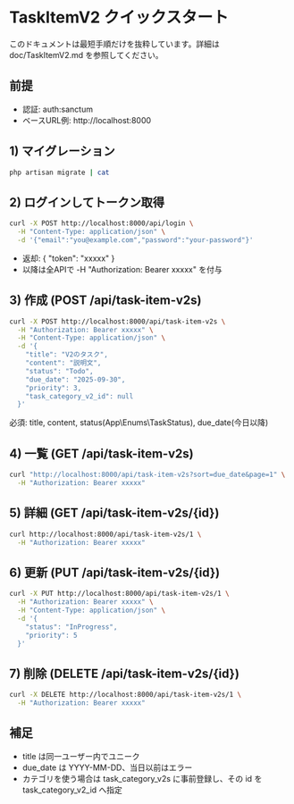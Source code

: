 # TaskItemV2 クイックスタート

このドキュメントは最短手順だけを抜粋しています。詳細は doc/TaskItemV2.md を参照してください。

## 前提
- 認証: auth:sanctum
- ベースURL例: http://localhost:8000

## 1) マイグレーション
```bash
php artisan migrate | cat
```

## 2) ログインしてトークン取得
```bash
curl -X POST http://localhost:8000/api/login \
  -H "Content-Type: application/json" \
  -d '{"email":"you@example.com","password":"your-password"}'
```
- 返却: { "token": "xxxxx" }
- 以降は全APIで -H "Authorization: Bearer xxxxx" を付与

## 3) 作成 (POST /api/task-item-v2s)
```bash
curl -X POST http://localhost:8000/api/task-item-v2s \
  -H "Authorization: Bearer xxxxx" \
  -H "Content-Type: application/json" \
  -d '{
    "title": "V2のタスク",
    "content": "説明文",
    "status": "Todo",
    "due_date": "2025-09-30",
    "priority": 3,
    "task_category_v2_id": null
  }'
```
必須: title, content, status(App\\Enums\\TaskStatus), due_date(今日以降)

## 4) 一覧 (GET /api/task-item-v2s)
```bash
curl "http://localhost:8000/api/task-item-v2s?sort=due_date&page=1" \
  -H "Authorization: Bearer xxxxx"
```

## 5) 詳細 (GET /api/task-item-v2s/{id})
```bash
curl http://localhost:8000/api/task-item-v2s/1 \
  -H "Authorization: Bearer xxxxx"
```

## 6) 更新 (PUT /api/task-item-v2s/{id})
```bash
curl -X PUT http://localhost:8000/api/task-item-v2s/1 \
  -H "Authorization: Bearer xxxxx" \
  -H "Content-Type: application/json" \
  -d '{
    "status": "InProgress",
    "priority": 5
  }'
```

## 7) 削除 (DELETE /api/task-item-v2s/{id})
```bash
curl -X DELETE http://localhost:8000/api/task-item-v2s/1 \
  -H "Authorization: Bearer xxxxx"
```

## 補足
- title は同一ユーザー内でユニーク
- due_date は YYYY-MM-DD、当日以前はエラー
- カテゴリを使う場合は task_category_v2s に事前登録し、その id を task_category_v2_id へ指定

